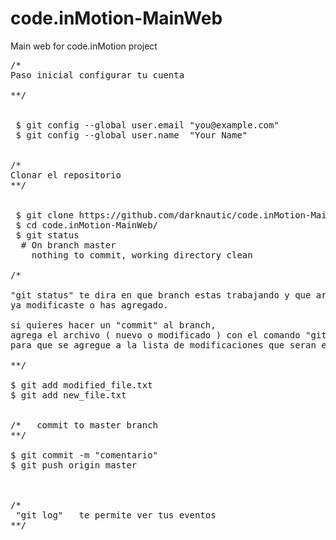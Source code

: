 code.inMotion-MainWeb
=====================

Main web for code.inMotion project

<pre>
/*
Paso inicial configurar tu cuenta<br>
**/


 $ git config --global user.email "you@example.com"
 $ git config --global user.name  "Your Name"


/*
Clonar el repositorio 
**/


 $ git clone https://github.com/darknautic/code.inMotion-MainWeb.git
 $ cd code.inMotion-MainWeb/
 $ git status
  # On branch master
	nothing to commit, working directory clean
	
/* 

"git status" te dira en que branch estas trabajando y que archivos 
ya modificaste o has agregado.

si quieres hacer un "commit" al branch,
agrega el archivo ( nuevo o modificado ) con el comando "git add"
para que se agregue a la lista de modificaciones que seran enviadas.

**/	

$ git add modified_file.txt
$ git add new_file.txt


/*   commit to master branch
**/

$ git commit -m "comentario"
$ git push origin master



/*
 "git log"   te permite ver tus eventos
**/

</pre>
